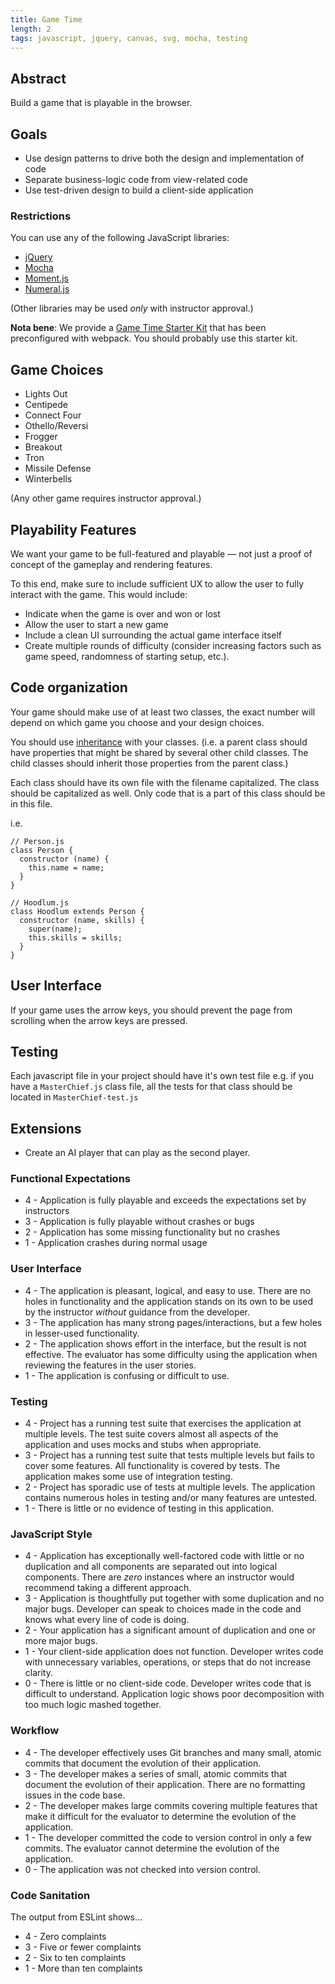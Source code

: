 ```yaml
---
title: Game Time
length: 2
tags: javascript, jquery, canvas, svg, mocha, testing
---
```


## Abstract

Build a game that is playable in the browser.

<!-- link broken, nfoster, Mar-12-17 -->
<!-- This project is inspired by [Minicade](http://minica.de/). -->

## Goals

* Use design patterns to drive both the design and implementation of code
* Separate business-logic code from view-related code
* Use test-driven design to build a client-side application

### Restrictions

You can use any of the following JavaScript libraries:

* [jQuery](http://jquery.com/)
* [Mocha](http://mochajs.org/)
* [Moment.js](http://momentjs.com)
* [Numeral.js](http://numeraljs.com)

(Other libraries may be used *only* with instructor approval.)

**Nota bene**: We provide a [Game Time Starter Kit](https://github.com/turingschool-examples/game-time-starter-kit-FEm1) that has been preconfigured with webpack. You should probably use this starter kit.

## Game Choices

- Lights Out
- Centipede
- Connect Four
- Othello/Reversi
- Frogger
- Breakout
- Tron
- Missile Defense
- Winterbells

(Any other game requires instructor approval.)

## Playability Features

We want your game to be full-featured and playable — not just a proof of concept of the gameplay and rendering features.

To this end, make sure to include sufficient UX to allow the user to fully interact with the game. This would include:

* Indicate when the game is over and won or lost
* Allow the user to start a new game
* Include a clean UI surrounding the actual game interface itself
* Create multiple rounds of difficulty (consider increasing factors such as game speed, randomness of starting setup, etc.).

## Code organization

Your game should make use of at least two classes, the exact number will depend on which game you choose and your design choices.

You should use [inheritance](https://www.sitepoint.com/understanding-ecmascript-6-class-inheritance/) with your classes. (i.e. a parent class should have properties that might be shared by several other child classes. The child classes should inherit those properties from the parent class.)

Each class should have its own file with the filename capitalized. The class should be capitalized as well. Only code that is a part of this class should be in this file.

i.e.
```
// Person.js
class Person {
  constructor (name) {
    this.name = name;
  }
}

// Hoodlum.js
class Hoodlum extends Person {
  constructor (name, skills) {
    super(name);
    this.skills = skills;
  }
}
```

## User Interface

If your game uses the arrow keys, you should prevent the page from scrolling when the arrow keys are pressed.

## Testing

Each javascript file in your project should have it's own test file
e.g.
if you have a `MasterChief.js` class file, all the tests for that class should be located in `MasterChief-test.js`

## Extensions

* Create an AI player that can play as the second player.

### Functional Expectations

* 4 - Application is fully playable and exceeds the expectations set by instructors
* 3 - Application is fully playable without crashes or bugs
* 2 - Application has some missing functionality but no crashes
* 1 - Application crashes during normal usage

### User Interface

* 4 - The application is pleasant, logical, and easy to use. There are no holes in functionality and the application stands on its own to be used by the instructor _without_ guidance from the developer.
* 3 - The application has many strong pages/interactions, but a few holes in lesser-used functionality.
* 2 - The application shows effort in the interface, but the result is not effective. The evaluator has some difficulty using the application when reviewing the features in the user stories.
* 1 - The application is confusing or difficult to use.

### Testing

* 4 - Project has a running test suite that exercises the application at multiple levels. The test suite covers almost all aspects of the application and uses mocks and stubs when appropriate.
* 3 - Project has a running test suite that tests multiple levels but fails to cover some features. All functionality is covered by tests. The application makes some use of integration testing.
* 2 - Project has sporadic use of tests at multiple levels. The application contains numerous holes in testing and/or many features are untested.
* 1 - There is little or no evidence of testing in this application.

### JavaScript Style

* 4 - Application has exceptionally well-factored code with little or no duplication and all components are separated out into logical components. There are _zero_ instances where an instructor would recommend taking a different approach.
* 3 - Application is thoughtfully put together with some duplication and no major bugs. Developer can speak to choices made in the code and knows what every line of code is doing.
* 2 - Your application has a significant amount of duplication and one or more major bugs.
* 1 - Your client-side application does not function. Developer writes code with unnecessary variables, operations, or steps that do not increase clarity.
* 0 - There is little or no client-side code. Developer writes code that is difficult to understand. Application logic shows poor decomposition with too much logic mashed together.

### Workflow

* 4 - The developer effectively uses Git branches and many small, atomic commits that document the evolution of their application.
* 3 - The developer makes a series of small, atomic commits that document the evolution of their application. There are no formatting issues in the code base.
* 2 - The developer makes large commits covering multiple features that make it difficult for the evaluator to determine the evolution of the application.
* 1 - The developer committed the code to version control in only a few commits. The evaluator cannot determine the evolution of the application.
* 0 - The application was not checked into version control.

### Code Sanitation

The output from ESLint shows…

* 4 - Zero complaints
* 3 - Five or fewer complaints
* 2 - Six to ten complaints
* 1 - More than ten complaints
